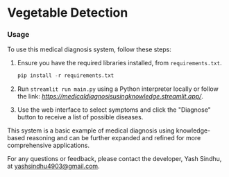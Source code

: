 # Vegetable Detection

### Usage

To use this medical diagnosis system, follow these steps:

1. Ensure you have the required libraries installed, from `requirements.txt`.
   ```python
   pip install -r requirements.txt
   ```

3. Run `streamlit run main.py` using a Python interpreter locally or follow the link: *https://medicaldiagnosisusingknowledge.streamlit.app/*.

4. Use the web interface to select symptoms and click the "Diagnose" button to receive a list of possible diseases.

This system is a basic example of medical diagnosis using knowledge-based reasoning and can be further expanded and refined for more comprehensive applications.

For any questions or feedback, please contact the developer, Yash Sindhu, at yashsindhu4903@gmail.com.

